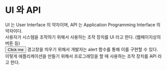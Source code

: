 # UI 와 API
UI 는 User Interface 의 약자이며, API 는 Application Programming Interface 의 약자이다.</br>
사용자가 시스템을 조작하기 위해서 사용하는 조작 장치를 UI 라고 한다. (웹페이지상의 버튼 등)</br>
<input type="button" value="Click me" onclick="alert('Hello World')"> 경고창을 띄우기 위해서 개발자는 alert 함수를 통해 이를 구현할 수 있다.</br>
이렇게 애플리케이션을 만들기 위해서 프로그래밍을 할 때 사용하는 조작 장치를 API 라고 한다.